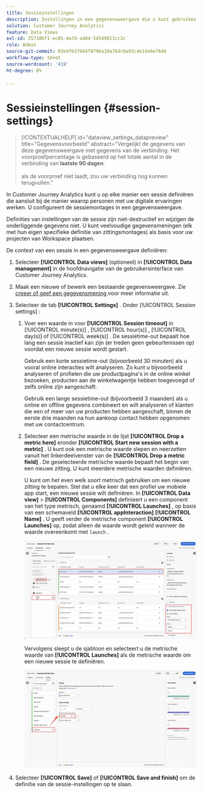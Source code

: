 ```yaml
---
title: Sessieinstellingen
description: Instellingen in een gegevensweergave die u kunt gebruiken om de duur van een sessie te definiëren en de trigger voor het starten van een nieuwe sessie
solution: Customer Journey Analytics
feature: Data Views
exl-id: 25710bf1-ec85-4a7d-a404-54549013cc2c
role: Admin
source-git-commit: 03e9fb37684f8796a18a76dc0a93c4e14e6e7640
workflow-type: tm+mt
source-wordcount: '419'
ht-degree: 0%

---
```


# Sessieinstellingen {#session-settings}

<!-- markdownlint-disable MD034 -->

>[!CONTEXTUALHELP]
>id="dataview_settings_datapreview"
>title="Gegevensvoorbeeld"
>abstract="Vergelijkt de gegevens van deze gegevensweergave met gegevens van de verbinding. Het voorproefpercentage is gebaseerd op het totale aantal in de verbinding van **laatste 90 dagen**.<br><br/> als de voorproef niet laadt, zou uw verbinding nog kunnen terugvullen."

<!-- markdownlint-enable MD034 -->

<!-- markdownlint-enable MD034 -->


In Customer Journey Analytics kunt u op elke manier een sessie definiëren die aansluit bij de manier waarop personen met uw digitale ervaringen werken. U configureert de sessiemontages in een gegevensweergave.

Definities van instellingen van de sessie zijn niet-destructief en wijzigen de onderliggende gegevens niet. U kunt veelvoudige gegevensmeningen (elk met hun eigen specifieke definitie van zittingsmontages) als basis voor uw projecten van Workspace plaatsen.

De context van een sessie in een gegevensweergave definiëren:

1. Selecteer **[!UICONTROL Data views]** (optioneel) in **[!UICONTROL Data management]** in de hoofdnavigatie van de gebruikersinterface van Customer Journey Analytics.

2. Maak een nieuwe of bewerk een bestaande gegevensweergave. Zie [ creeer of geef een gegevensmening ](create-dataview.md) voor meer informatie uit.

3. Selecteer de tab **[!UICONTROL Settings]** . Onder [!UICONTROL Session settings] :

   1. Voer een waarde in voor **[!UICONTROL Session timeout]** in [!UICONTROL minute(s)] , [!UICONTROL hour(s)] , [!UICONTROL day(s)] of [!UICONTROL week(s)] . De sessietime-out bepaalt hoe lang een sessie inactief kan zijn (er treden geen gebeurtenissen op) voordat een nieuwe sessie wordt gestart.

      Gebruik een korte sessietime-out (bijvoorbeeld 30 minuten) als u vooral online interacties wilt analyseren. Zo kunt u bijvoorbeeld analyseren of profielen die uw productpagina&#39;s in de online winkel bezoeken, producten aan de winkelwagentje hebben toegevoegd of zelfs online zijn aangeschaft.

      Gebruik een lange sessietime-out (bijvoorbeeld 3 maanden) als u online en offline gegevens combineert en wilt analyseren of klanten die een of meer van uw producten hebben aangeschaft, binnen de eerste drie maanden na hun aankoop contact hebben opgenomen met uw contactcentrum.


   2. Selecteer een metrische waarde in de lijst **[!UICONTROL Drop a metric here]** eronder **[!UICONTROL Start new session with a metric]** . U kunt ook een metrische waarde slepen en neerzetten vanuit het linkerdeelvenster van de **[!UICONTROL Drop a metric field]** . De geselecteerde metrische waarde bepaalt het begin van een nieuwe zitting. U kunt meerdere metrische waarden definiëren.

      U kunt om het even welk soort metrisch gebruiken om een nieuwe zitting te bepalen. Stel dat u elke keer dat een profiel uw mobiele app start, een nieuwe sessie wilt definiëren. In **[!UICONTROL Data view]** > **[!UICONTROL Components]** definieert u een component van het type metrisch, genaamd **[!UICONTROL Launches]** , op basis van een schemaveld **[!UICONTROL appInteraction]** **[!UICONTROL Name]** . U geeft verder de metrische component **[!UICONTROL Launches]** op, zodat alleen de waarde wordt geteld wanneer de waarde overeenkomt met `launch` .

      ![ de Metrische Lanceringen van de Component van de Interactie van de Toepassing ](assets/component-launches.png)

      Vervolgens sleept u de sjabloon en selecteert u de metrische waarde van **[!UICONTROL Launches]** als de metrische waarde om een nieuwe sessie te definiëren.

      ![ Lanceringen van de Montages van de Zitting ](assets/session-settings-launches-metric.png)



4. Selecteer **[!UICONTROL Save]** of **[!UICONTROL Save and finish]** om de definitie van de sessie-instellingen op te slaan.
